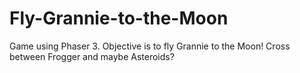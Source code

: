 # Fly-Grannie-to-the-Moon
Game using Phaser 3. Objective is to fly Grannie to the Moon! Cross between Frogger and maybe Asteroids?
